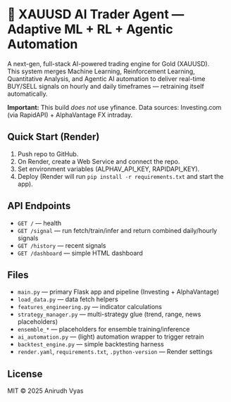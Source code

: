 # 🦾 XAUUSD AI Trader Agent — Adaptive ML + RL + Agentic Automation

A next-gen, full-stack AI-powered trading engine for Gold (XAUUSD).  
This system merges Machine Learning, Reinforcement Learning, Quantitative Analysis, and Agentic AI automation to deliver real-time BUY/SELL signals on hourly and daily timeframes — retraining itself automatically.

**Important:** This build *does not* use yfinance. Data sources: Investing.com (via RapidAPI) + AlphaVantage FX intraday.

## Quick Start (Render)
1. Push repo to GitHub.
2. On Render, create a Web Service and connect the repo.
3. Set environment variables (ALPHAV_API_KEY, RAPIDAPI_KEY).
4. Deploy (Render will run `pip install -r requirements.txt` and start the app).

## API Endpoints
- `GET /` — health
- `GET /signal` — run fetch/train/infer and return combined daily/hourly signals
- `GET /history` — recent signals
- `GET /dashboard` — simple HTML dashboard

## Files
- `main.py` — primary Flask app and pipeline (Investing + AlphaVantage)
- `load_data.py` — data fetch helpers
- `features_engineering.py` — indicator calculations
- `strategy_manager.py` — multi-strategy glue (trend, range, news placeholders)
- `ensemble_*` — placeholders for ensemble training/inference
- `ai_automation.py` — (light) automation wrapper to trigger retrain
- `backtest_engine.py` — simple backtesting harness
- `render.yaml`, `requirements.txt`, `.python-version` — Render settings

## License
MIT © 2025 Anirudh Vyas



